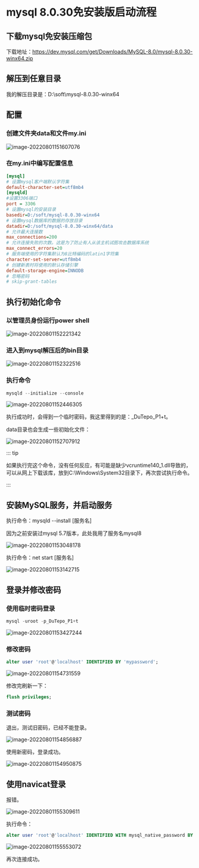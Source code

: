 # mysql 8.0.30免安装版启动流程

## 下载mysql免安装压缩包

下载地址：https://dev.mysql.com/get/Downloads/MySQL-8.0/mysql-8.0.30-winx64.zip

## 解压到任意目录

我的解压目录是：D:\soft\mysql-8.0.30-winx64

## 配置

### 创建文件夹data和文件my.ini

![image-20220801151607076](assets/image-20220801151607076.png)

### 在my.ini中编写配置信息

```ini
[mysql]
# 设置mysql客户端默认字符集
default-character-set=utf8mb4
[mysqld]
#设置3306端口
port = 3306
# 设置mysql的安装目录
basedir=D:/soft/mysql-8.0.30-winx64
# 设置mysql数据库的数据的存放目录
datadir=D:/soft/mysql-8.0.30-winx64/data
# 允许最大连接数
max_connections=200
# 允许连接失败的次数。这是为了防止有人从该主机试图攻击数据库系统
max_connect_errors=20
# 服务端使用的字符集默认为8比特编码的latin1字符集
character-set-server=utf8mb4
# 创建新表时将使用的默认存储引擎
default-storage-engine=INNODB
# 忽略密码
# skip-grant-tables
```

## 执行初始化命令

### 以管理员身份运行power shell

![image-20220801152221342](assets/image-20220801152221342.png)

### 进入到mysql解压后的bin目录

![image-20220801152322516](assets/image-20220801152322516.png)

### 执行命令

```powershell
mysqld --initialize --console
```

![image-20220801152446305](assets/image-20220801152446305.png)

执行成功时，会得到一个临时密码，我这里得到的是：_DuTepo_P1+t。

data目录也会生成一些初始化文件：

![image-20220801152707912](assets/image-20220801152707912.png)

::: tip

如果执行完这个命令，没有任何反应，有可能是缺少vcruntime140_1.dll导致的，可以从网上下载该库，放到C:\Windows\System32目录下，再次尝试执行命令。

:::

## 安装MySQL服务，并启动服务

执行命令：mysqld --install [服务名]

因为之前安装过mysql 5.7版本，此处我用了服务名mysql8

![image-20220801153048178](assets/image-20220801153048178.png)



执行命令：net start [服务名]

![image-20220801153142715](assets/image-20220801153142715.png)

## 登录并修改密码

### 使用临时密码登录

```powershell
mysql -uroot -p_DuTepo_P1+t
```

![image-20220801153427244](assets/image-20220801153427244.png)

### 修改密码

```sql
alter user 'root'@'localhost' IDENTIFIED BY 'mypassword';
```

![image-20220801154731559](assets/image-20220801154731559.png)

修改完刷新一下：

```sql
flush privileges;
```

### 测试密码

退出，测试旧密码，已经不能登录。

![image-20220801154856887](assets/image-20220801154856887.png)



使用新密码，登录成功。

![image-20220801154950875](assets/image-20220801154950875.png)

## 使用navicat登录

报错。

![image-20220801155309611](assets/image-20220801155309611.png)

执行命令：

```sql
alter user 'root'@'localhost' IDENTIFIED WITH mysql_native_password BY 'mypassword';
```

![image-20220801155553072](assets/image-20220801155553072.png)



再次连接成功。